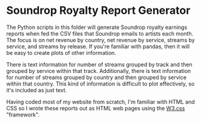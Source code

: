 # Soundrop Royalty Report Generator

The Python scripts in this folder will generate Soundrop royalty earnings reports when fed the CSV files that Soundrop emails to artists each month. The focus is on net revenue by country, net revenue by service, streams by service, and streams by release. If you're familiar with pandas, then it will be easy to create plots of other information. 

There is text information for number of streams grouped by track and then grouped by service within that track. Additionally, there is text information for number of streams grouped by country and then grouped by service within that country. This kind of information is difficult to plot effectively, so it's included as just text.

Having coded most of my website from scratch, I'm familiar with HTML and CSS so I wrote these reports out as HTML web pages using the [W3.css](https://www.w3schools.com/w3css/defaulT.asp) "framework". 




